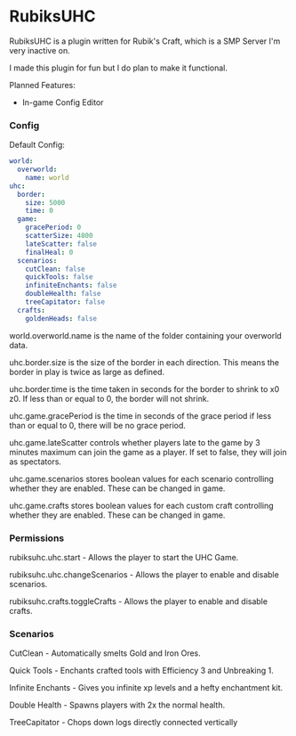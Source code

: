 # RubiksUHC

RubiksUHC is a plugin written for Rubik's Craft, which is a SMP Server I'm very inactive on. 

I made this plugin for fun but I do plan to make it functional.

Planned Features:

 - In-game Config Editor

### Config

Default Config:
```yaml
world:
  overworld:
    name: world
uhc:
  border:
    size: 5000
    time: 0
  game:
    gracePeriod: 0
    scatterSize: 4800
    lateScatter: false
    finalHeal: 0
  scenarios:
    cutClean: false
    quickTools: false
    infiniteEnchants: false
    doubleHealth: false
    treeCapitator: false
  crafts:
    goldenHeads: false
```
world.overworld.name is the name of the folder containing your overworld data.

uhc.border.size is the size of the border in each direction. This means the border in play is twice as large as defined.

uhc.border.time is the time taken in seconds for the border to shrink to x0 z0. If less than or equal to 0, the border will not shrink.

uhc.game.gracePeriod is the time in seconds of the grace period if less than or equal to 0, there will be no grace period.

uhc.game.lateScatter controls whether players late to the game by 3 minutes maximum can join the game as a player. If set to false, they will join as spectators.

uhc.game.scenarios stores boolean values for each scenario controlling whether they are enabled. These can be changed in game.

uhc.game.crafts stores boolean values for each custom craft controlling whether they are enabled. These can be changed in game.

### Permissions

rubiksuhc.uhc.start - Allows the player to start the UHC Game.

rubiksuhc.uhc.changeScenarios - Allows the player to enable and disable scenarios.

rubiksuhc.crafts.toggleCrafts - Allows the player to enable and disable crafts.

### Scenarios

CutClean - Automatically smelts Gold and Iron Ores.

Quick Tools - Enchants crafted tools with Efficiency 3 and Unbreaking 1.

Infinite Enchants - Gives you infinite xp levels and a hefty enchantment kit.

Double Health - Spawns players with 2x the normal health.

TreeCapitator - Chops down logs directly connected vertically